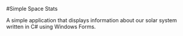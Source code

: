 #Simple Space Stats

A simple application that displays information about our solar system written in C# using Windows Forms.
